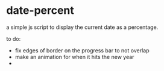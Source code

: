 # date-percent
a simple js script to display the current date as a percentage.


to do:

- fix edges of border on the progress bar to not overlap
- make an animation for when it hits the new year
- 

